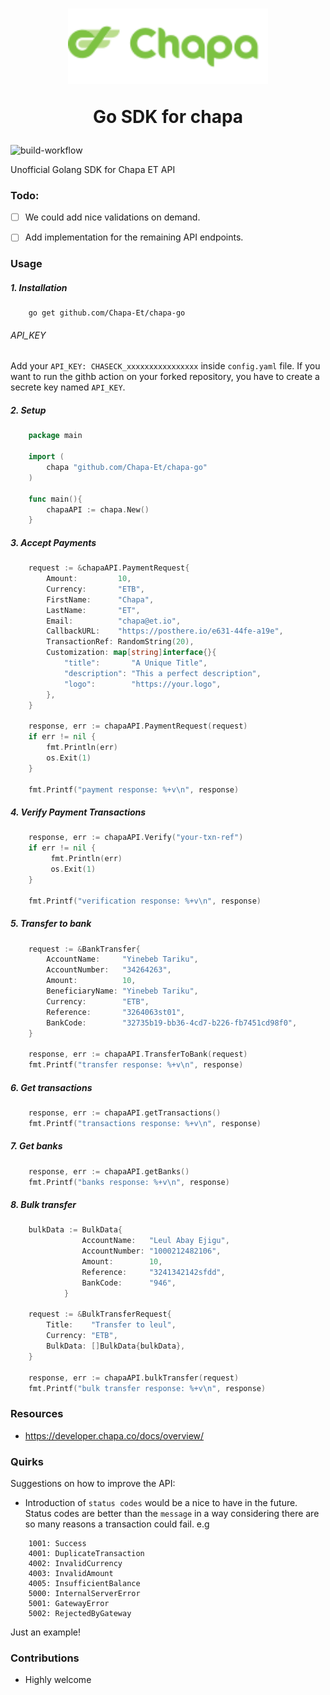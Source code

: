 <h1 align="center">
<div align="center">
  <a href="https://chapa.co/" target="_blank">
    <img src="./docs/logo.png" width="320" alt="Nest Logo"/>
  </a>
  <p align="center">Go SDK for chapa</p>
</div>
</h1>

![build-workflow](https://github.com/Yinebeb-01/chapa-go/actions/workflows/test.yml/badge.svg)

Unofficial Golang SDK for Chapa ET API

### Todo:
- [ ] We could add nice validations on demand.
- [ ] Add implementation for the remaining API endpoints. 


### Usage
##### 1. Installation
```
    go get github.com/Chapa-Et/chapa-go
```

###### API_KEY
Add your `API_KEY: CHASECK_xxxxxxxxxxxxxxxx` inside `config.yaml` file.
If you want to run the githb action on your forked repository, you have to create a secrete key named `API_KEY`.

##### 2. Setup

```go
    package main

    import (
        chapa "github.com/Chapa-Et/chapa-go"
    )

    func main(){
        chapaAPI := chapa.New()
    }
```

##### 3. Accept Payments
```go
    request := &chapaAPI.PaymentRequest{
        Amount:         10,
        Currency:       "ETB",
        FirstName:      "Chapa",
        LastName:       "ET",
        Email:          "chapa@et.io",
        CallbackURL:    "https://posthere.io/e631-44fe-a19e",
        TransactionRef: RandomString(20),
        Customization: map[string]interface{}{
            "title":       "A Unique Title",
            "description": "This a perfect description",
            "logo":        "https://your.logo",
        },
    }

    response, err := chapaAPI.PaymentRequest(request)
    if err != nil {
        fmt.Println(err)
        os.Exit(1)
    }

    fmt.Printf("payment response: %+v\n", response)
```

##### 4. Verify Payment Transactions
```go
    response, err := chapaAPI.Verify("your-txn-ref")
    if err != nil {
         fmt.Println(err)
         os.Exit(1)
    }

    fmt.Printf("verification response: %+v\n", response)
```

##### 5. Transfer to bank
```go
    request := &BankTransfer{
	    AccountName:     "Yinebeb Tariku", 
	    AccountNumber:   "34264263", 
	    Amount:          10,
	    BeneficiaryName: "Yinebeb Tariku",
	    Currency:        "ETB",
	    Reference:       "3264063st01",
	    BankCode:        "32735b19-bb36-4cd7-b226-fb7451cd98f0",
	}
		
	response, err := chapaAPI.TransferToBank(request)
	fmt.Printf("transfer response: %+v\n", response)
```

##### 6. Get transactions
```go	
	response, err := chapaAPI.getTransactions()
	fmt.Printf("transactions response: %+v\n", response)
```

##### 7. Get banks
```go	
	response, err := chapaAPI.getBanks()
	fmt.Printf("banks response: %+v\n", response)
```

##### 8. Bulk transfer
```go	
	bulkData := BulkData{
				AccountName:   "Leul Abay Ejigu",
				AccountNumber: "1000212482106",
				Amount:        10,
				Reference:     "3241342142sfdd",
				BankCode:      "946",
			}

    request := &BulkTransferRequest{
        Title:    "Transfer to leul",
        Currency: "ETB",
        BulkData: []BulkData{bulkData},
    }

    response, err := chapaAPI.bulkTransfer(request)
    fmt.Printf("bulk transfer response: %+v\n", response)
```

### Resources
- https://developer.chapa.co/docs/overview/

### Quirks
Suggestions on how to improve the API:
- Introduction of `status codes` would be a nice to have in the future. Status codes are better than the `message` in a way considering there are so many reasons a transaction could fail.
e.g 
```shell
    1001: Success
    4001: DuplicateTransaction
    4002: InvalidCurrency
    4003: InvalidAmount 
    4005: InsufficientBalance  
    5000: InternalServerError
    5001: GatewayError
    5002: RejectedByGateway
```
Just an example!
### Contributions
- Highly welcome
